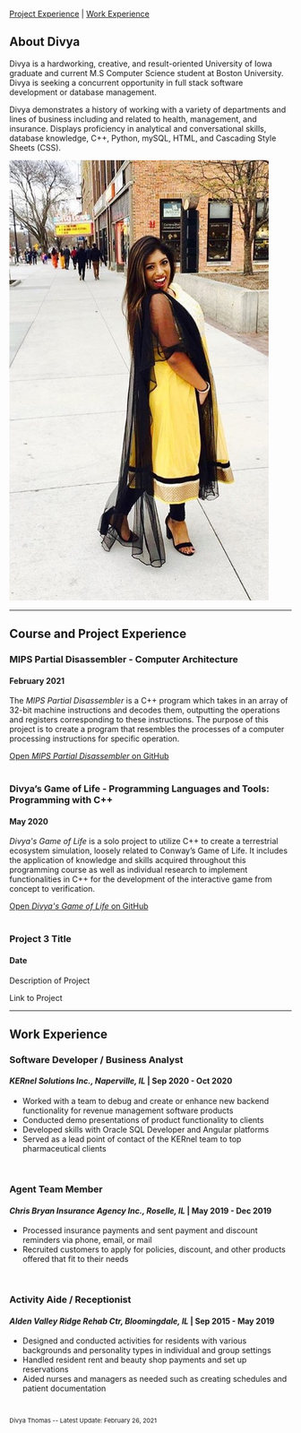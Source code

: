 [Project Experience](#course-and-project-experience) | [Work Experience](#work-experience) 


## About Divya  

Divya is a hardworking, creative, and result-oriented University of Iowa graduate and current M.S Computer Science student at Boston University. Divya is seeking a concurrent opportunity in full stack software development or database management.

Divya demonstrates a history of working with a variety of departments and lines of business including and related to health, management, and insurance. Displays proficiency in analytical and conversational skills, database knowledge, C++, Python, mySQL, HTML, and Cascading Style Sheets (CSS). 
  
![Picture of me](images/agnipptpic.jpeg)  
  
---
  
## Course and Project Experience  
  
### MIPS Partial Disassembler - Computer Architecture
#### February 2021
The *MIPS Partial Disassembler* is a C++ program which takes in an array of 32-bit machine instructions and decodes them, outputting the operations and registers corresponding to these instructions. The purpose of this project is to create a program that resembles the processes of a computer processing instructions for specific operation.  

[Open *MIPS Partial Disassembler* on GitHub](https://github.com/divthomas22/DivyaThomasPortfolio/tree/main/MIPS_Disassembler)  
<br>
  
  
### Divya’s Game of Life - Programming Languages and Tools: Programming with C++
#### May 2020
*Divya's Game of Life* is a solo project to utilize C++ to create a terrestrial ecosystem simulation, loosely related to Conway’s Game of Life. It includes the application of knowledge and skills acquired throughout this programming course as well as individual research to implement
functionalities in C++ for the development of the interactive game from concept to verification.

[Open *Divya's Game of Life* on GitHub](https://github.com/divthomas22/DivyaThomasPortfolio/tree/main/GameOfLife)  
<br>  
  
  
### Project 3 Title
#### Date

Description of Project

Link to Project  
  
---  
  
## Work Experience

### Software Developer / Business Analyst
#### *KERnel Solutions Inc., Naperville, IL* | Sep 2020 - Oct 2020
- Worked with a team to debug and create or enhance new backend functionality for revenue management software products
- Conducted demo presentations of product functionality to clients
- Developed skills with Oracle SQL Developer and Angular platforms
- Served as a lead point of contact of the KERnel team to top pharmaceutical clients  
<br>  
    
    
### Agent Team Member
#### *Chris Bryan Insurance Agency Inc., Roselle, IL* | May 2019 - Dec 2019
- Processed insurance payments and sent payment and discount reminders via phone, email, or mail
- Recruited customers to apply for policies, discount, and other products offered that fit to their needs  
<br>  
  
  
### Activity Aide / Receptionist
#### *Alden Valley Ridge Rehab Ctr, Bloomingdale, IL* | Sep 2015 - May 2019
- Designed and conducted activities for residents with various backgrounds and personality types in individual and group settings
- Handled resident rent and beauty shop payments and set up reservations
- Aided nurses and managers as needed such as creating schedules and patient documentation    
<br>  
  
  
<p style="font-size:11px">Divya Thomas -- Latest Update: February 26, 2021</p>
